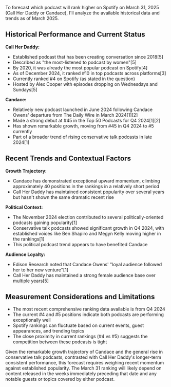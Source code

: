 To forecast which podcast will rank higher on Spotify on March 31, 2025 (Call Her Daddy or Candace), I'll analyze the available historical data and trends as of March 2025.

## Historical Performance and Current Status

**Call Her Daddy:**
- Established podcast that has been creating conversation since 2018[5]
- Described as "the most-listened to podcast by women"[5]
- By 2020, it was already the most popular podcast on Spotify[4]
- As of December 2024, it ranked #10 in top podcasts across platforms[3]
- Currently ranked #4 on Spotify (as stated in the question)
- Hosted by Alex Cooper with episodes dropping on Wednesdays and Sundays[5]

**Candace:**
- Relatively new podcast launched in June 2024 following Candace Owens' departure from The Daily Wire in March 2024[1][2]
- Made a strong debut at #45 in the Top 50 Podcasts for Q4 2024[1][2]
- Has shown remarkable growth, moving from #45 in Q4 2024 to #5 currently
- Part of a broader trend of rising conservative talk podcasts in late 2024[1]

## Recent Trends and Contextual Factors

**Growth Trajectory:**
- Candace has demonstrated exceptional upward momentum, climbing approximately 40 positions in the rankings in a relatively short period
- Call Her Daddy has maintained consistent popularity over several years but hasn't shown the same dramatic recent rise

**Political Context:**
- The November 2024 election contributed to several politically-oriented podcasts gaining popularity[1]
- Conservative talk podcasts showed significant growth in Q4 2024, with established voices like Ben Shapiro and Megyn Kelly moving higher in the rankings[1]
- This political podcast trend appears to have benefited Candace

**Audience Loyalty:**
- Edison Research noted that Candace Owens' "loyal audience followed her to her new venture"[1]
- Call Her Daddy has maintained a strong female audience base over multiple years[5]

## Measurement Considerations and Limitations

- The most recent comprehensive ranking data available is from Q4 2024
- The current #4 and #5 positions indicate both podcasts are performing exceptionally well
- Spotify rankings can fluctuate based on current events, guest appearances, and trending topics
- The close proximity in current rankings (#4 vs #5) suggests the competition between these podcasts is tight

Given the remarkable growth trajectory of Candace and the general rise in conservative talk podcasts, contrasted with Call Her Daddy's longer-term consistent performance, this forecast requires weighing recent momentum against established popularity. The March 31 ranking will likely depend on content released in the weeks immediately preceding that date and any notable guests or topics covered by either podcast.